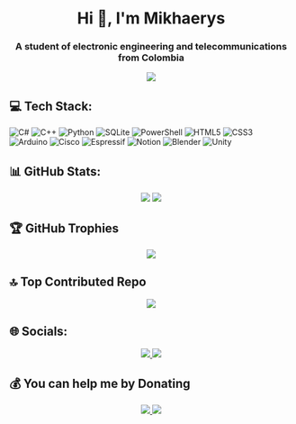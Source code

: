<h1 align="center">Hi 👋, I'm Mikhaerys</h1>
<h3 align="center">A student of electronic engineering and telecommunications from Colombia</h3>
<p align="center">
  <a href="https://github.com/sponsors/Mikhaerys">
    <img src="https://img.shields.io/badge/sponsor-30363D?style=for-the-badge&logo=GitHub-Sponsors&logoColor=#white" />
  </a>
</p>

<h2>💻 Tech Stack:</h2>

![C#](https://img.shields.io/badge/c%23-%23239120.svg?style=for-the-badge&logo=csharp&logoColor=white) 
![C++](https://img.shields.io/badge/c++-%2300599C.svg?style=for-the-badge&logo=c%2B%2B&logoColor=white) 
![Python](https://img.shields.io/badge/python-3670A0?style=for-the-badge&logo=python&logoColor=ffdd54) 
![SQLite](https://img.shields.io/badge/sqlite-%2307405e.svg?style=for-the-badge&logo=sqlite&logoColor=white) 
![PowerShell](https://img.shields.io/badge/PowerShell-%235391FE.svg?style=for-the-badge&logo=powershell&logoColor=white) 
![HTML5](https://img.shields.io/badge/html5-%23E34F26.svg?style=for-the-badge&logo=html5&logoColor=white) 
![CSS3](https://img.shields.io/badge/css3-%231572B6.svg?style=for-the-badge&logo=css3&logoColor=white) 
![Arduino](https://img.shields.io/badge/-Arduino-00979D?style=for-the-badge&logo=Arduino&logoColor=white) 
![Cisco](https://img.shields.io/badge/cisco-%23049fd9.svg?style=for-the-badge&logo=cisco&logoColor=black) 
![Espressif](https://img.shields.io/badge/espressif-E7352C.svg?style=for-the-badge&logo=espressif&logoColor=white) 
![Notion](https://img.shields.io/badge/Notion-%23000000.svg?style=for-the-badge&logo=notion&logoColor=white) 
![Blender](https://img.shields.io/badge/blender-%23F5792A.svg?style=for-the-badge&logo=blender&logoColor=white) 
![Unity](https://img.shields.io/badge/Unity-100000?style=for-the-badge&logo=unity&logoColor=white)

<h2>📊 GitHub Stats:</h2>
<div align="center">
<img src="https://github-readme-stats.vercel.app/api?username=Mikhaerys&theme=prussian&show_icons=true&hide_border=false&count_private=false"/>
<img src="https://github-readme-stats.vercel.app/api/top-langs/?username=Mikhaerys&theme=prussian&show_icons=true&hide_border=false&layout=compact"/>
</div>

<h2>🏆 GitHub Trophies</h2>
<div align="center"><img src="https://github-profile-trophy.vercel.app/?username=Mikhaerys&theme=prussian&no-frame=false&no-bg=true&margin-w=4)"/></div>

<h2>🔝 Top Contributed Repo</h2>
<div align="center"><img src="https://github-contributor-stats.vercel.app/api?username=Mikhaerys&limit=5&theme=prussian&combine_all_yearly_contributions=true)"/></div>

<h2>🌐 Socials:</h2>
<p align="center">
  <a href="mailto:mikhaerys@gmail.com">
    <img src="https://img.shields.io/badge/Gmail-D14836?style=for-the-badge&logo=gmail&logoColor=white"/>
  </a>
  <a href="https://x.com/@Mikhaerys">
    <img src="https://img.shields.io/badge/X-%23000000.svg?style=for-the-badge&logo=X&logoColor=white"/>
  </a>
</p>
<h2>💰 You can help me by Donating</h2>
<p align="center">
  <a href="https://paypal.me/Mikhaerys">
    <img src="https://img.shields.io/badge/PayPal-00457C?style=for-the-badge&logo=paypal&logoColor=white">
  </a>
  <a href="https://github.com/sponsors/Mikhaerys">
    <img src="https://img.shields.io/badge/sponsor-30363D?style=for-the-badge&logo=GitHub-Sponsors&logoColor=#white" />
  </a>
</p>
